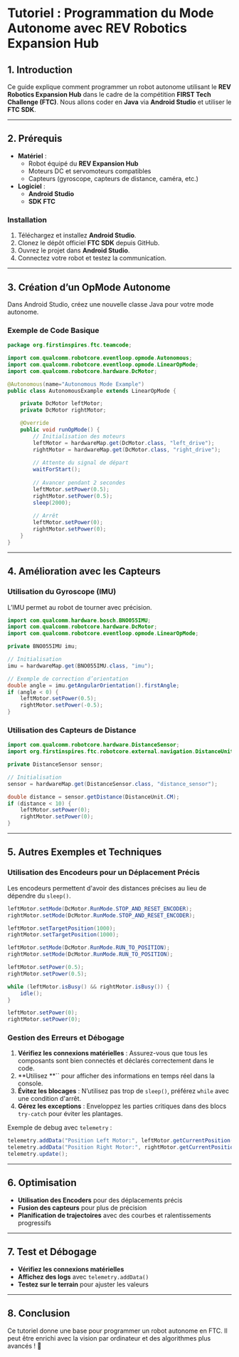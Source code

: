 # Tutoriel : Programmation du Mode Autonome avec REV Robotics Expansion Hub

## 1. Introduction

Ce guide explique comment programmer un robot autonome utilisant le **REV Robotics Expansion Hub** dans le cadre de la compétition **FIRST Tech Challenge (FTC)**. Nous allons coder en **Java** via **Android Studio** et utiliser le **FTC SDK**.

---

## 2. Prérequis

- **Matériel** :
  - Robot équipé du **REV Expansion Hub**
  - Moteurs DC et servomoteurs compatibles
  - Capteurs (gyroscope, capteurs de distance, caméra, etc.)
- **Logiciel** :
  - **Android Studio**
  - **SDK FTC**

### Installation

1. Téléchargez et installez **Android Studio**.
2. Clonez le dépôt officiel **FTC SDK** depuis GitHub.
3. Ouvrez le projet dans **Android Studio**.
4. Connectez votre robot et testez la communication.

---

## 3. Création d’un OpMode Autonome

Dans Android Studio, créez une nouvelle classe Java pour votre mode autonome.

### Exemple de Code Basique

```java
package org.firstinspires.ftc.teamcode;

import com.qualcomm.robotcore.eventloop.opmode.Autonomous;
import com.qualcomm.robotcore.eventloop.opmode.LinearOpMode;
import com.qualcomm.robotcore.hardware.DcMotor;

@Autonomous(name="Autonomous Mode Example")
public class AutonomousExample extends LinearOpMode {

	private DcMotor leftMotor;
	private DcMotor rightMotor;

	@Override
	public void runOpMode() {
    	// Initialisation des moteurs
    	leftMotor = hardwareMap.get(DcMotor.class, "left_drive");
    	rightMotor = hardwareMap.get(DcMotor.class, "right_drive");
   	 
    	// Attente du signal de départ
    	waitForStart();
   	 
    	// Avancer pendant 2 secondes
    	leftMotor.setPower(0.5);
    	rightMotor.setPower(0.5);
    	sleep(2000);
   	 
    	// Arrêt
    	leftMotor.setPower(0);
    	rightMotor.setPower(0);
	}
}
```

---

## 4. Amélioration avec les Capteurs

### Utilisation du Gyroscope (IMU)

L’IMU permet au robot de tourner avec précision.

```java
import com.qualcomm.hardware.bosch.BNO055IMU;
import com.qualcomm.robotcore.hardware.DcMotor;
import com.qualcomm.robotcore.eventloop.opmode.LinearOpMode;

private BNO055IMU imu;

// Initialisation
imu = hardwareMap.get(BNO055IMU.class, "imu");

// Exemple de correction d’orientation
double angle = imu.getAngularOrientation().firstAngle;
if (angle < 0) {
	leftMotor.setPower(0.5);
	rightMotor.setPower(-0.5);
}
```

### Utilisation des Capteurs de Distance

```java
import com.qualcomm.robotcore.hardware.DistanceSensor;
import org.firstinspires.ftc.robotcore.external.navigation.DistanceUnit;

private DistanceSensor sensor;

// Initialisation
sensor = hardwareMap.get(DistanceSensor.class, "distance_sensor");

double distance = sensor.getDistance(DistanceUnit.CM);
if (distance < 10) {
	leftMotor.setPower(0);
	rightMotor.setPower(0);
}
```

---

## 5. Autres Exemples et Techniques

### Utilisation des Encodeurs pour un Déplacement Précis

Les encodeurs permettent d'avoir des distances précises au lieu de dépendre du `sleep()`.

```java
leftMotor.setMode(DcMotor.RunMode.STOP_AND_RESET_ENCODER);
rightMotor.setMode(DcMotor.RunMode.STOP_AND_RESET_ENCODER);

leftMotor.setTargetPosition(1000);
rightMotor.setTargetPosition(1000);

leftMotor.setMode(DcMotor.RunMode.RUN_TO_POSITION);
rightMotor.setMode(DcMotor.RunMode.RUN_TO_POSITION);

leftMotor.setPower(0.5);
rightMotor.setPower(0.5);

while (leftMotor.isBusy() && rightMotor.isBusy()) {
	idle();
}

leftMotor.setPower(0);
rightMotor.setPower(0);
```

### Gestion des Erreurs et Débogage

1. **Vérifiez les connexions matérielles** : Assurez-vous que tous les composants sont bien connectés et déclarés correctement dans le code.
2. **Utilisez **`` pour afficher des informations en temps réel dans la console.
3. **Évitez les blocages** : N’utilisez pas trop de `sleep()`, préférez `while` avec une condition d'arrêt.
4. **Gérez les exceptions** : Enveloppez les parties critiques dans des blocs `try-catch` pour éviter les plantages.

Exemple de debug avec `telemetry` :

```java
telemetry.addData("Position Left Motor:", leftMotor.getCurrentPosition());
telemetry.addData("Position Right Motor:", rightMotor.getCurrentPosition());
telemetry.update();
```

---

## 6. Optimisation

- **Utilisation des Encoders** pour des déplacements précis
- **Fusion des capteurs** pour plus de précision
- **Planification de trajectoires** avec des courbes et ralentissements progressifs

---

## 7. Test et Débogage

- **Vérifiez les connexions matérielles**
- **Affichez des logs** avec `telemetry.addData()`
- **Testez sur le terrain** pour ajuster les valeurs

---

## 8. Conclusion

Ce tutoriel donne une base pour programmer un robot autonome en FTC. Il peut être enrichi avec la vision par ordinateur et des algorithmes plus avancés ! 🚀



